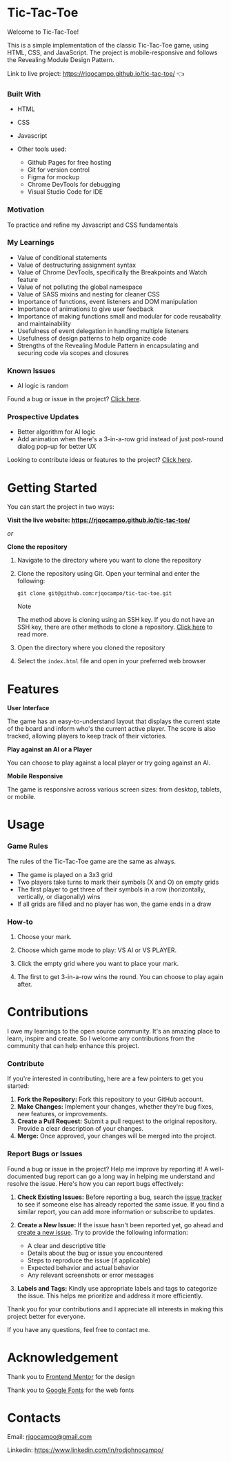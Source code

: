 # Tic-Tac-Toe

Welcome to Tic-Tac-Toe!

This is a simple implementation of the classic Tic-Tac-Toe game, using HTML, CSS, and JavaScript. The project is mobile-responsive and follows the Revealing Module Design Pattern.

Link to live project: https://rjqocampo.github.io/tic-tac-toe/ :point_left:

### Built With
* HTML
* CSS
* Javascript
* Other tools used:
  
  * Github Pages for free hosting
  * Git for version control
  * Figma for mockup
  * Chrome DevTools for debugging
  * Visual Studio Code for IDE

### Motivation
To practice and refine my Javascript and CSS fundamentals

### My Learnings
* Value of conditional statements
* Value of destructuring assignment syntax
* Value of Chrome DevTools, specifically the Breakpoints and Watch feature
* Value of not polluting the global namespace
* Value of SASS mixins and nesting for cleaner CSS
* Importance of functions, event listeners and DOM manipulation
* Importance of animations to give user feedback
* Importance of making functions small and modular for code reusabality and maintainability
* Usefulness of event delegation in handling multiple listeners
* Usefulness of design patterns to help organize code
* Strengths of the Revealing Module Pattern in encapsulating and securing code via scopes and closures

### Known Issues
* AI logic is random

Found a bug or issue in the project? [Click here](https://github.com/rjqocampo/tic-tac-toe#contributions).

### Prospective Updates
* Better algorithm for AI logic
* Add animation when there's a 3-in-a-row grid instead of just post-round dialog pop-up for better UX

Looking to contribute ideas or features to the project? [Click here](https://github.com/rjqocampo/tic-tac-toe#contributions).

# Getting Started
You can start the project in two ways:

**Visit the live website: https://rjqocampo.github.io/tic-tac-toe/**
  
_or_

**Clone the repository**

  1. Navigate to the directory where you want to clone the repository
  2. Clone the repository using Git. Open your terminal and enter the following:

      ```
     git clone git@github.com:rjqocampo/tic-tac-toe.git
      ```
      > [!NOTE]  
      > The method above is cloning using an SSH key. If you do not have an SSH key, there are other methods to clone a repository. [Click here](https://docs.github.com/en/repositories/creating-and-managing-repositories/cloning-a-repository) to read more.

  4. Open the directory where you cloned the repository
  5. Select the `index.html` file and open in your preferred web browser

# Features

**User Interface**

The game has an easy-to-understand layout that displays the current state of the board and inform who's the current active player. The score is also tracked, allowing players to keep track of their victories.

**Play against an AI or a Player**

You can choose to play against a local player or try going against an AI.

**Mobile Responsive**

The game is responsive across various screen sizes: from desktop, tablets, or mobile. 

# Usage

### Game Rules

The rules of the Tic-Tac-Toe game are the same as always. 

* The game is played on a 3x3 grid
* Two players take turns to mark their symbols (X and O) on empty grids
* The first player to get three of their symbols in a row (horizontally, vertically, or diagonally) wins
* If all grids are filled and no player has won, the game ends in a draw

### How-to

1. Choose your mark.

2. Choose which game mode to play: VS AI or VS PLAYER.

3. Click the empty grid where you want to place your mark.

4. The first to get 3-in-a-row wins the round. You can choose to play again after.

# Contributions

I owe my learnings to the open source community. It's an amazing place to learn, inspire and create.  So I welcome any contributions from the community that can help enhance this project. 

### Contribute

If you're interested in contributing, here are a few pointers to get you started:

1. **Fork the Repository:** Fork this repository to your GitHub account.
2. **Make Changes:** Implement your changes, whether they're bug fixes, new features, or improvements.
3. **Create a Pull Request:** Submit a pull request to the original repository. Provide a clear description of your changes.
4. **Merge:** Once approved, your changes will be merged into the project.

### Report Bugs or Issues

Found a bug or issue in the project? Help me improve by reporting it! A well-documented bug report can go a long way in helping me understand and resolve the issue. Here's how you can report bugs effectively:

1. **Check Existing Issues:** Before reporting a bug, search the [issue tracker](https://github.com/rjqocampo/tic-tac-toe/issues) to see if someone else has already reported the same issue. If you find a similar report, you can add more information or subscribe to updates.
2. **Create a New Issue:** If the issue hasn't been reported yet, go ahead and [create a new issue](https://github.com/rjqocampo/tic-tac-toe/issues/new). Try to provide the following information:
   * A clear and descriptive title
   * Details about the bug or issue you encountered
   * Steps to reproduce the issue (if applicable)
   * Expected behavior and actual behavior
   * Any relevant screenshots or error messages
     
3. **Labels and Tags:** Kindly use appropriate labels and tags to categorize the issue. This helps me prioritize and address it more efficiently.

Thank you for your contributions and I appreciate all interests in making this project better for everyone. 

If you have any questions, feel free to contact me.

# Acknowledgement

Thank you to [Frontend Mentor](https://www.frontendmentor.io/challenges/tic-tac-toe-game-Re7ZF_E2v) for the design

Thank you to [Google Fonts](https://fonts.google.com/) for the web fonts

# Contacts

Email: rjqocampo@gmail.com

Linkedin: https://www.linkedin.com/in/rodjohnocampo/
